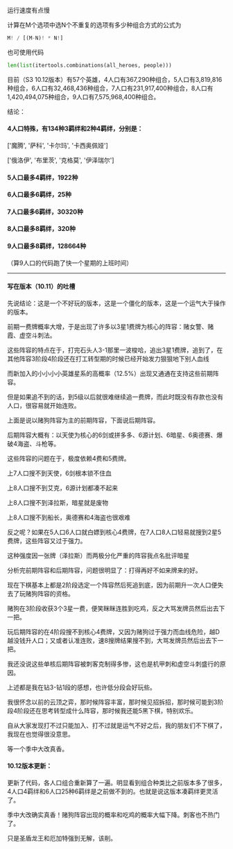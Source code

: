 运行速度有点慢

计算在M个选项中选N个不重复的选项有多少种组合方式的公式为

```python
M! / [(M-N)! * N!]
```

也可使用代码

```python
len(list(itertools.combinations(all_heroes, people)))
```

目前（S3 10.12版本）有57个英雄，4人口有367,290种组合，5人口有3,819,816种组合，6人口有32,468,436种组合，7人口有231,917,400种组合，8人口有1,420,494,075种组合，9人口有7,575,968,400种组合。

结论：

#### 4人口特殊，有134种3羁绊和2种4羁绊，分别是：

['魔腾', '萨科', '卡尔玛', '卡西奥佩娅']

['俄洛伊', '布里茨', '克格莫', '伊泽瑞尔']

#### 5人口最多4羁绊，1922种

#### 6人口最多6羁绊，25种

#### 7人口最多6羁绊，30320种

#### 8人口最多8羁绊，320种

#### 9人口最多8羁绊，128664种

（算9人口的代码跑了快一个星期的上班时间）

- - - -

#### 写在版本（10.11）的吐槽

先说结论：这是一个不好玩的版本，这是一个僵化的版本，这是一个运气大于操作的版本。

前期一费牌概率大增，于是出现了许多以3星1费牌为核心的阵容：赌女警、赌霞、虚空斗刺法。

这些阵容的特点在于，打完石头人3-1那里一波梭哈，追出3星1费牌，追到了，在其他阵容3阶段4阶段还在打工转型期的时候已经开始发力狠狠地下别人血线

而新加入的小小小小英雄星系的高概率（12.5%）出现又通通在支持这些前期阵容。

但是如果追不到的话，到5级以后就很难继续追一费牌，而此时既没有存款也没有人口，很容易就开始连败。

上面是说以赌狗阵容为主的前期阵容，下面说后期阵容。

后期阵容大概有：以天使为核心的6剑或拼多多、6源计划、6暗星、6奥德赛、爆破4海盗、斗枪等。

这些阵容的问题在于，极度依赖4费和5费牌。

上7人口搜不到天使，6剑根本锁不住血

上8人口搜不到艾克，6源计划都凑不起来

上8人口搜不到泽拉斯，暗星就是废物

上8人口搜不到船长，奥德赛和4海盗也很艰难

反之呢？如果在5人口6人口就白嫖到核心4费牌，在7人口8人口轻易就搜到2星5费牌，这些阵容又过于强力。

这种强度因一张牌（泽拉斯）而两极分化严重的阵容我点名批评暗星

分析完前期阵容和后期阵容，问题很明显了：打得再好不如来牌来的好。

现在下棋基本上都是2阶段选定一个阵容然后死追到底，因为前期升一次人口便失去了玩赌狗阵容的资格。

赌狗在3阶段收获3个3星一费，便笑眯眯连胜到吃鸡，反之大骂发牌员然后出去下一把。

玩后期阵容的在4阶段搜不到核心4费牌，又因为赌狗过于强力而血线危险，越D越没钱升人口；又或者认准连败，速8搜牌结果搜不到，大骂发牌员然后出去下一把。

我还没说这些单核后期阵容被刺客克制得多惨，这也是机甲刺和虚空斗刺盛行的原因。

上述都是我在钻3-钻1段的感想，也许低分段会好玩些。

我很怀念以前的云顶之弈，那时候阵容丰富，那时候见招拆招，那时候可能到3阶段4阶段还在思考转型成什么阵容，那时候我还能5黑下棋，特别欢乐。

自从大家发现打不过只能加入、打不过就是运气不好之后，我的朋友们不下棋了，我现在也觉得很没意思。

等一个季中大改真香。

#### 10.12版本更新：

更新了代码，各人口组合重新算了一遍。明显看到组合种类比之前版本多了很多，4人口4羁绊和6人口25种6羁绊是之前做不到的。也就是说这版本凑羁绊更灵活了。

季中大改确实真香！赌狗阵容出现的概率和吃鸡的概率大幅下降。刺客也不热门了。

只是圣盾龙王和厄加特强到无解，该削。